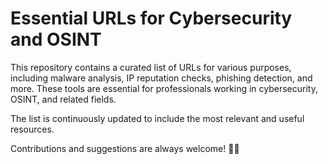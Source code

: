 # Essential URLs for Cybersecurity and OSINT

This repository contains a curated list of URLs for various purposes, including malware analysis, IP reputation checks, phishing detection, and more. These tools are essential for professionals working in cybersecurity, OSINT, and related fields.

The list is continuously updated to include the most relevant and useful resources.

Contributions and suggestions are always welcome! :rocket::smile:

